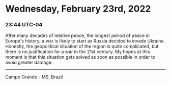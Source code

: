 # Wednesday, February 23rd, 2022

### 23:44 UTC-04

After many decades of relative peace, the longest period of peace in Europe's history,
a war is likely to start as Russia decided to invade Ukraine. Honestly, the geopolitical
situation of the region is quite complicated, but there is no justification for
a war in the 21st century. My hopes at this moment is that this situation gets solved
as soon as possible in order to avoid greater damage.

---

Campo Grande - MS, Brazil
